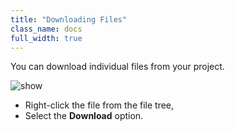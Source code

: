 ```yaml
---
title: "Downloading Files"
class_name: docs
full_width: true
---
```


You can download individual files from your project.

<img alt="show" src="/img/docs/downloadfile.png" class="simple"/>

- Right-click the file from the file tree,
- Select the **Download** option.


